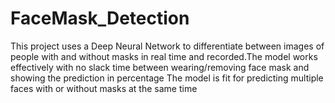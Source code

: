 # FaceMask_Detection
This project uses a Deep Neural Network to differentiate between images of people with and without masks in real time and recorded.The model works effectively with no slack time between wearing/removing face mask and showing the prediction in percentage  The model is fit for predicting multiple faces with or without masks at the same time 
